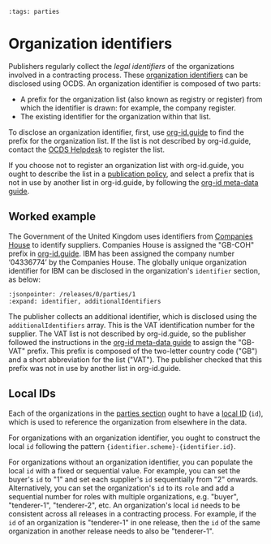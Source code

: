 ```{workedexample} Organization identifiers
:tags: parties
```

# Organization identifiers

Publishers regularly collect the *legal identifiers* of the organizations involved in a contracting process. These [organization identifiers](../../schema/identifiers.md#organization-identifiers) can be disclosed using OCDS. An organization identifier is composed of two parts:

* A prefix for the organization list (also known as registry or register) from which the identifier is drawn: for example, the company register.
* The existing identifier for the organization within that list.

To disclose an organization identifier, first, use [org-id.guide](http://org-id.guide) to find the prefix for the organization list. If the list is not described by org-id.guide, contact the [OCDS Helpdesk](../../support/index) to register the list.

If you choose not to register an organization list with org-id.guide, you ought to describe the list in a [publication policy](../publish.md#finalize-your-publication-policy), and select a prefix that is not in use by another list in org-id.guide, by following the [org-id meta-data guide](http://docs.org-id.guide/en/latest/metadata/#assigning-a-code).

## Worked example

The Government of the United Kingdom uses identifiers from [Companies House](https://www.gov.uk/government/organisations/companies-house) to identify suppliers. Companies House is assigned the "GB-COH" prefix in [org-id.guide](http://org-id.guide/list/GB-COH). IBM has been assigned the company number ‘04336774’ by the Companies House.  The globally unique organization identifier for IBM can be disclosed in the organization's `identifier` section, as below:

```{jsoninclude} ../../examples/organization-identifiers.json
:jsonpointer: /releases/0/parties/1
:expand: identifier, additionalIdentifiers
```

The publisher collects an additional identifier, which is disclosed using the `additionalIdentifiers` array. This is the VAT identification number for the supplier. The VAT list is not described by org-id.guide, so the publisher followed the instructions in the [org-id meta-data guide](http://docs.org-id.guide/en/latest/metadata/#assigning-a-code) to assign the "GB-VAT" prefix. This prefix is composed of the two-letter country code ("GB") and a short abbreviation for the list ("VAT"). The publisher checked that this prefix was not in use by another list in org-id.guide.

## Local IDs

Each of the organizations in the [parties section](../../schema/reference.md#parties) ought to have a [local ID](../../schema/identifiers.md#local-identifiers) (`id`), which is used to reference the organization from elsewhere in the data.

For organizations with an organization identifier, you ought to construct the local `id` following the pattern `{identifier.scheme}-{identifier.id}`.

For organizations without an organization identifier, you can populate the local `id` with a fixed or sequential value. For example, you can set the buyer's `id` to "1" and set each supplier's `id` sequentially from "2" onwards. Alternatively, you can set the organization's `id` to its `role` and add a sequential number for roles with multiple organizations, e.g. "buyer", "tenderer-1", "tenderer-2", etc. An organization's local `id` needs to be consistent across all releases in a contracting process. For example, if the `id` of an organization is "tenderer-1" in one release, then the `id` of the same organization in another release needs to also be "tenderer-1".
